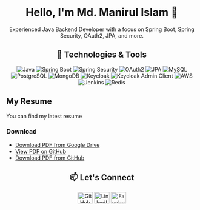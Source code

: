 <!-- Header Section -->
<h1 align="center">Hello, I'm Md. Manirul Islam 👋</h1>

<!-- Introduction Section -->
<p align="center">Experienced Java Backend Developer with a focus on Spring Boot, Spring Security, OAuth2, JPA, and more.</p>

<!-- Technologies & Tools Section -->
<h2 align="center">🔧 Technologies & Tools</h2>
<p align="center">
  <img src="https://img.shields.io/badge/Java-ED8B00?style=for-the-badge&logo=java&logoColor=white" alt="Java">
  <img src="https://img.shields.io/badge/Spring%20Boot-6DB33F?style=for-the-badge&logo=spring&logoColor=white" alt="Spring Boot">
  <img src="https://img.shields.io/badge/Spring%20Security-6DB33F?style=for-the-badge&logo=spring&logoColor=white" alt="Spring Security">
  <img src="https://img.shields.io/badge/OAuth2-2E71E5?style=for-the-badge&logo=oauth&logoColor=white" alt="OAuth2">
  <img src="https://img.shields.io/badge/JPA-3E82B6?style=for-the-badge&logo=java&logoColor=white" alt="JPA">
  <img src="https://img.shields.io/badge/MySQL-4479A1?style=for-the-badge&logo=mysql&logoColor=white" alt="MySQL">
  <img src="https://img.shields.io/badge/PostgreSQL-336791?style=for-the-badge&logo=postgresql&logoColor=white" alt="PostgreSQL">
  <img src="https://img.shields.io/badge/MongoDB-47A248?style=for-the-badge&logo=mongodb&logoColor=white" alt="MongoDB">
  <img src="https://img.shields.io/badge/Keycloak-EB2F96?style=for-the-badge&logo=keycloak&logoColor=white" alt="Keycloak">
  <img src="https://img.shields.io/badge/Keycloak%20Admin%20Client-EB2F96?style=for-the-badge&logo=keycloak&logoColor=white" alt="Keycloak Admin Client">
  <img src="https://img.shields.io/badge/AWS-232F3E?style=for-the-badge&logo=amazon-aws&logoColor=white" alt="AWS">
  <img src="https://img.shields.io/badge/Jenkins-D24939?style=for-the-badge&logo=jenkins&logoColor=white" alt="Jenkins">
  <img src="https://img.shields.io/badge/Redis-DC382D?style=for-the-badge&logo=redis&logoColor=white" alt="Redis">
</p>

## My Resume

You can find my latest resume

### Download
- <a href="https://drive.google.com/uc?export=download&id=1zGqF6_WIshB0iQLjrxO7KkgOReQUWlN7" download>Download PDF from Google Drive</a>
- <a href="https://github.com/monircse021/monircse021/blob/main/CV_MOHAMMAD_MANIRUL_ISLAM.pdf">View PDF on GitHub</a>
- <a href="https://github.com/monircse021/monircse021/raw/main/CV_MOHAMMAD_MANIRUL_ISLAM.pdf" download>Download PDF from GitHub</a>



<!-- Let's Connect Section -->
<h2 align="center">📫 Let's Connect</h2>
<p align="center">
  <a href="https://github.com/monircse021" target="blank"><img align="center" src="https://raw.githubusercontent.com/rahuldkjain/github-profile-readme-generator/master/src/images/icons/Social/github.svg" alt="GitHub" height="30" width="40" /></a>
  <a href="https://www.linkedin.com/in/mohammad-manirul-islam-b74a0066/" target="blank"><img align="center" src="https://raw.githubusercontent.com/rahuldkjain/github-profile-readme-generator/master/src/images/icons/Social/linked-in-alt.svg" alt="LinkedIn" height="30" width="40" /></a>
  <a href="https://www.facebook.com/monir.islam.33" target="blank"><img align="center" src="https://raw.githubusercontent.com/rahuldkjain/github-profile-readme-generator/master/src/images/icons/Social/facebook.svg" alt="Facebook" height="30" width="40" /></a>
</p>


